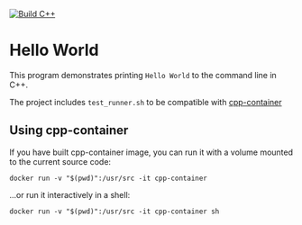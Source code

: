 [![Build C++](https://github.com/aphanachone/HelloWorld/actions/workflows/main.yml/badge.svg)](https://github.com/aphanachone/HelloWorld/actions/workflows/main.yml)
# Hello World

This program demonstrates printing `Hello World` to the command line in C++.

The project includes `test_runner.sh` to be compatible with [cpp-container](https://github.com/ChicoState/cpp-container)

## Using cpp-container

If you have built cpp-container image, you can run it with a volume mounted to the current source code:

```
docker run -v "$(pwd)":/usr/src -it cpp-container
```

...or run it interactively in a shell:

```
docker run -v "$(pwd)":/usr/src -it cpp-container sh
```
